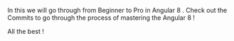 In this we will go through from Beginner to Pro in Angular 8 . 
Check out the Commits to go through the process of mastering the Angular 8 !

All the best ! 
